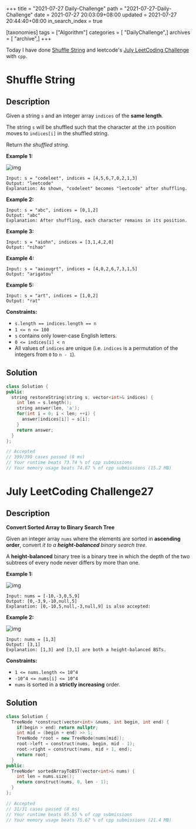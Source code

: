 +++
title = "2021-07-27 Daily-Challenge"
path = "2021-07-27-Daily-Challenge"
date = 2021-07-27 20:03:09+08:00
updated = 2021-07-27 20:44:40+08:00
in_search_index = true

[taxonomies]
tags = ["Algorithm"]
categories = [ "DailyChallenge",]
archives = [ "archive",]
+++

Today I have done [Shuffle String](https://leetcode.com/problems/shuffle-string/description/) and leetcode's [July LeetCoding Challenge](https://leetcode.com/explore/challenge/card/july-leetcoding-challenge-2021/611/week-4-july-22nd-july-28th/3827/) with `cpp`.

<!-- more -->

# Shuffle String

## Description

Given a string `s` and an integer array `indices` of the **same length**.

The string `s` will be shuffled such that the character at the `ith` position moves to `indices[i]` in the shuffled string.

Return *the shuffled string*.

 

**Example 1:**

![img](https://assets.leetcode.com/uploads/2020/07/09/q1.jpg)

```
Input: s = "codeleet", indices = [4,5,6,7,0,2,1,3]
Output: "leetcode"
Explanation: As shown, "codeleet" becomes "leetcode" after shuffling.
```

**Example 2:**

```
Input: s = "abc", indices = [0,1,2]
Output: "abc"
Explanation: After shuffling, each character remains in its position.
```

**Example 3:**

```
Input: s = "aiohn", indices = [3,1,4,2,0]
Output: "nihao"
```

**Example 4:**

```
Input: s = "aaiougrt", indices = [4,0,2,6,7,3,1,5]
Output: "arigatou"
```

**Example 5:**

```
Input: s = "art", indices = [1,0,2]
Output: "rat"
```

 

**Constraints:**

- `s.length == indices.length == n`
- `1 <= n <= 100`
- `s` contains only lower-case English letters.
- `0 <= indices[i] < n`
- All values of `indices` are unique (i.e. `indices` is a permutation of the integers from `0` to `n - 1`).

## Solution

``` cpp
class Solution {
public:
  string restoreString(string s, vector<int>& indices) {
    int len = s.length();
    string answer(len, 'a');
    for(int i = 0; i < len; ++i) {
      answer[indices[i]] = s[i];
    }
    return answer;
  }
};

// Accepted
// 399/399 cases passed (8 ms)
// Your runtime beats 73.74 % of cpp submissions
// Your memory usage beats 74.87 % of cpp submissions (15.2 MB)
```

# July LeetCoding Challenge27

## Description

**Convert Sorted Array to Binary Search Tree**

Given an integer array `nums` where the elements are sorted in **ascending order**, convert *it to a **height-balanced** binary search tree*.

A **height-balanced** binary tree is a binary tree in which the depth of the two subtrees of every node never differs by more than one.

 

**Example 1:**

![img](https://assets.leetcode.com/uploads/2021/02/18/btree1.jpg)

```
Input: nums = [-10,-3,0,5,9]
Output: [0,-3,9,-10,null,5]
Explanation: [0,-10,5,null,-3,null,9] is also accepted:
```

**Example 2:**

![img](https://assets.leetcode.com/uploads/2021/02/18/btree.jpg)

```
Input: nums = [1,3]
Output: [3,1]
Explanation: [1,3] and [3,1] are both a height-balanced BSTs.
```

 

**Constraints:**

- `1 <= nums.length <= 10^4`
- `-10^4 <= nums[i] <= 10^4`
- `nums` is sorted in a **strictly increasing** order.

## Solution

``` cpp
class Solution {
  TreeNode *construct(vector<int> &nums, int begin, int end) {
    if(begin > end) return nullptr;
    int mid = (begin + end) >> 1;
    TreeNode *root = new TreeNode(nums[mid]);
    root->left = construct(nums, begin, mid - 1);
    root->right = construct(nums, mid + 1, end);
    return root;
  }
public:
  TreeNode* sortedArrayToBST(vector<int>& nums) {
    int len = nums.size();
    return construct(nums, 0, len - 1);
  }
};

// Accepted
// 31/31 cases passed (8 ms)
// Your runtime beats 95.55 % of cpp submissions
// Your memory usage beats 75.67 % of cpp submissions (21.4 MB)
```

